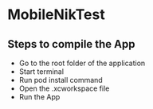 # MobileNikTest
## Steps to compile the App

- Go to the root folder of the application
- Start terminal
- Run pod install command
- Open the .xcworkspace file
- Run the App
